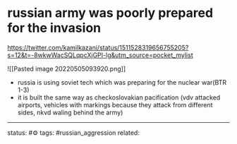 # russian army was poorly prepared for the invasion
https://twitter.com/kamilkazani/status/1511528319656755205?s=12&t=-8wkwWacSQLqpcXjGPI-lg&utm_source=pocket_mylist

![[Pasted image 20220505093920.png]]

 - russia is using soviet tech which was preparing for the nuclear war(BTR 1-3)
 - it is built the same way as checkoslovakian pacification (vdv attacked airports, vehicles with markings because they attack from different sides, nkvd waling behind the army)
 
---
status: #⚙️ 
tags: #russian_aggression 
related: 